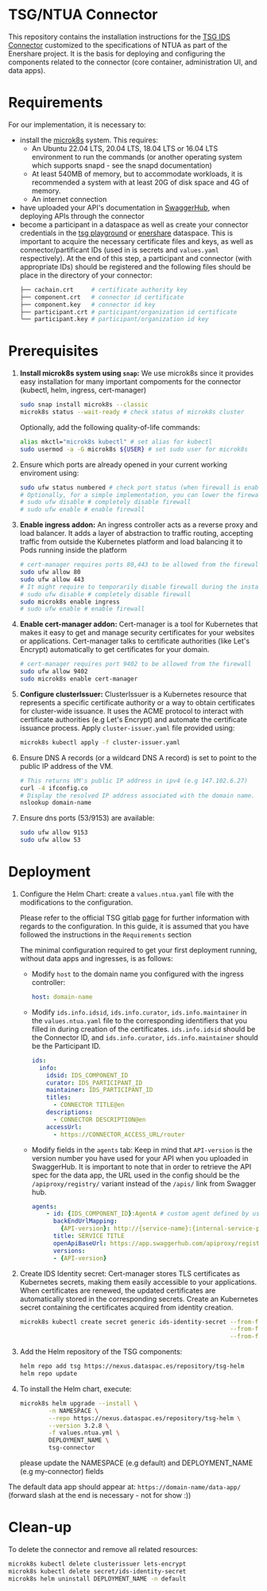 # TSG/NTUA Connector

This repository contains the installation instructions for the [TSG IDS Connector](https://gitlab.com/tno-tsg/helm-charts/connector) customized to the specifications of NTUA as part of the Enershare project. 
It is the basis for deploying and configuring the components related to the connector (core container, administration UI, and data apps).

# Requirements
For our implementation, it is necessary to: 
- install the [microk8s](https://microk8s.io/) system. This requires:
    - An Ubuntu 22.04 LTS, 20.04 LTS, 18.04 LTS or 16.04 LTS environment to run the commands (or another operating system which supports snapd - see the snapd documentation)
    - At least 540MB of memory, but to accommodate workloads, it is recommended a system with at least 20G of disk space and 4G of memory.
    - An internet connection
- have uploaded your API's documentation in [SwaggerHub](https://app.swaggerhub.com/home), when deploying APIs through the connector
- become a participant in a dataspace as well as create your connector credentials in the [tsg playground](https://daps.playground.dataspac.es/#home) or [enershare](https://daps.enershare.dataspac.es/#home) dataspace. This is important to acquire the necessary certificate files and keys, as well as connector/partificant IDs (used in is secrets and `values.yaml` respectively). At the end of this step, a participant and connector (with appropriate IDs) should be registered and the following files should be place in the directory of your connector:  
    ```bash
    ├── cachain.crt     # certificate authority key
    ├── component.crt   # connector id certificate
    ├── component.key   # connector id key
    ├── participant.crt # participant/organization id certificate
    └── participant.key # participant/organization id key
    ```    

# Prerequisites

1. **Install microk8s system using `snap`:** We use microk8s since it provides easy installation for many important compoments for the connector (kubectl, helm, ingress, cert-manager)

    ```bash
    sudo snap install microk8s --classic
    microk8s status --wait-ready # check status of microk8s cluster
    ```

    Optionally, add the following quality-of-life commands: 
    ```bash
    alias mkctl="microk8s kubectl" # set alias for kubectl
    sudo usermod -a -G microk8s ${USER} # set sudo user for microk8s 
    ```

2. Ensure which ports are already opened in your current working enviroment using:
    ```bash
    sudo ufw status numbered # check port status (when firewall is enabled)
    # Optionally, for a simple implementation, you can lower the firewall and enable it again once all components are configured
    # sudo ufw disable # completely disable firewall
    # sudo ufw enable # enable firewall
    ```

3. **Enable ingress addon:** An ingress controller acts as a reverse proxy and load balancer. It adds a layer of abstraction to traffic routing, accepting traffic from outside the Kubernetes platform and load balancing it to Pods running inside the platform
    ```bash
    # cert-manager requires ports 80,443 to be allowed from the firewall
    sudo ufw allow 80 
    sudo ufw allow 443
    # It might require to temporarily disable firewall during the installation of this addon
    # sudo ufw disable # completely disable firewall
    sudo microk8s enable ingress
    # sudo ufw enable # enable firewall
    ```

4. **Enable cert-manager addon:** Cert-manager is a tool for Kubernetes that makes it easy to get and manage security certificates for your websites or applications. Cert-manager talks to certificate authorities (like Let's Encrypt) automatically to get certificates for your domain.
    ```bash
    # cert-manager requires port 9402 to be allowed from the firewall
    sudo ufw allow 9402
    sudo microk8s enable cert-manager
    ```

5. **Configure clusterIssuer:** ClusterIssuer is a Kubernetes resource that represents a specific certificate authority or a way to obtain certificates for cluster-wide issuance. It uses the ACME protocol to interact with certificate authorities (e.g Let's Encrypt) and automate the certificate issuance process.
Apply `cluster-issuer.yaml` file provided using:
    ```bash
    microk8s kubectl apply -f cluster-issuer.yaml
    ```

6. Ensure DNS A records (or a wildcard DNS A record) is set to point to the public IP address of the VM.
    ```bash
    # This returns VM's public IP address in ipv4 (e.g 147.102.6.27)
    curl -4 ifconfig.co 
    # Display the resolved IP address associated with the domain name. See if it matches output of VM's public IP address
    nslookup domain-name
    ```

7. Ensure dns ports (53/9153) are available:
    ```bash
    sudo ufw allow 9153 
    sudo ufw allow 53
    ```

# Deployment

1. Configure the Helm Chart: create a `values.ntua.yaml` file with the modifications to the configuration.

    Please refer to the official TSG gitlab [page](https://gitlab.com/tno-tsg/helm-charts/connector/-/blob/master/README.md?ref_type=heads) for further information with regards to the configuration.
    In this guide, it is assumed that you have followed the instructions in the `Requirements` section
    
    The minimal configuration required to get your first deployment running, without data apps and ingresses, is as follows:
    
    - Modify `host` to the domain name you configured with the ingress controller:
        ```yaml
        host: domain-name
        ```
    - Modify `ids.info.idsid`, `ids.info.curator`, `ids.info.maintainer` in the `values.ntua.yaml` file to the corresponding identifiers that you filled in during creation of the certificates. `ids.info.idsid` should be the Connector ID, and `ids.info.curator`, `ids.info.maintainer` should be the Participant ID.
        ```yaml
        ids:
          info:
            idsid: IDS_COMPONENT_ID
            curator: IDS_PARTICIPANT_ID
            maintainer: IDS_PARTICIPANT_ID
            titles:
              - CONNECTOR TITLE@en
            descriptions:
              - CONNECTOR DESCRIPTION@en
            accessUrl:
              - https://CONNECTOR_ACCESS_URL/router
        ```
    - Modify fields in the `agents` tab: Keep in mind that `API-version` is the version number you have used for your API when you uploaded in SwaggerHub. It is important to note that in order to retrieve the API spec for the data app, the URL used in the config should be the `/apiproxy/registry/` variant instead of the `/apis/` link from Swagger hub.
      ```yaml
      agents:
          - id: {IDS_COMPONENT_ID}:AgentA # custom agent defined by user
            backEndUrlMapping:
              {API-version}: http://{service-name}:{internal-service-port}
            title: SERVICE TITLE
            openApiBaseUrl: https://app.swaggerhub.com/apiproxy/registry/{USERNAME}/{API-NAME}/
            versions: 
            - {API-version}
      ```
3. Create IDS Identity secret: Cert-manager stores TLS certificates as Kubernetes secrets, making them easily accessible to your applications. When certificates are renewed, the updated certificates are automatically stored in the corresponding secrets. Create an Kubernetes secret containing the certificates acquired from identity creation.
    ```bash
    microk8s kubectl create secret generic ids-identity-secret --from-file=ids.crt=./component.crt \
                                                               --from-file=ids.key=./component.key \
                                                               --from-file=ca.crt=./cachain.crt 
    ```

4. Add the Helm repository of the TSG components:
    ```bash
    helm repo add tsg https://nexus.dataspac.es/repository/tsg-helm
    helm repo update
    ```

5. To install the Helm chart, execute:
    ```bash
    microk8s helm upgrade --install \
            -n NAMESPACE \
            --repo https://nexus.dataspac.es/repository/tsg-helm \
            --version 3.2.8 \
            -f values.ntua.yml \
            DEPLOYMENT_NAME \
            tsg-connector
    ```
    please update the NAMESPACE (e.g default) and DEPLOYMENT_NAME (e.g my-connector) fields
    
The default data app should appear at: `https://domain-name/data-app/` (forward slash at the end is necessary - not for show :))

# Clean-up
To delete the connector and remove all related resources:
```bash
microk8s kubectl delete clusterissuer lets-encrypt
microk8s kubectl delete secret/ids-identity-secret
microk8s helm uninstall DEPLOYMENT_NAME -n default
```
